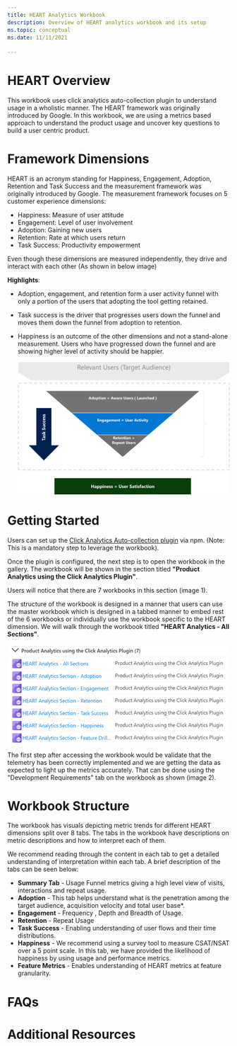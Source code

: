 ```yaml
---
title: HEART Analytics Workbook
description: Overview of HEART analytics workbook and its setup
ms.topic: conceptual
ms.date: 11/11/2021

---
```


# HEART Overview
This workbook uses click analytics auto-collection plugin to understand usage in a wholistic manner. The HEART framework was originally introduced by Google. In this workbook, we are using a metrics based approach to understand the product usage and uncover key questions to build a user centric product. 


# Framework Dimensions
HEART is an acronym standing for Happiness, Engagement, Adoption, Retention and Task Success and the measurement framework was originally introduced by Google. The measurement framework focuses on 5 customer experience dimensions: 

 

- Happiness: Measure of user attitude  
- Engagement: Level of user involvement 
- Adoption: Gaining new users 
- Retention: Rate at which users return  
- Task Success: Productivity empowerment 

 

Even though these dimensions are measured independently, they drive and interact with each other (As shown in below image)  

**Highlights**:  
- Adoption, engagement, and retention form a user activity funnel with only a portion of the users that adopting the tool getting retained. 
- Task success is the driver that progresses users down the funnel and moves them down the funnel from adoption to retention. 
- Happiness is an outcome of the other dimensions and not a stand-alone measurement. Users who have progressed down the funnel and are showing higher level of activity should be happier.   

  ![Heart Funnel](./media/usage-overview/heartfunnel.png)
  

# Getting Started
 Users can set up the [Click Analytics Auto-collection plugin](./javascript-click-analytics-plugin.md) via npm. (Note: This is a mandatory step to leverage the workbook). 

 

Once the plugin is configured, the next step is to open the workbook in the gallery. The workbook will be shown in the section titled **"Product Analytics using the Click Analytics Plugin"**. 

Users will notice that there are 7 workbooks in this section (image 1).  

 

The structure of the workbook is designed in a manner that users can use the master workbook which is designed in a tabbed manner to embed rest of the 6 workbooks  or individually use the workbook specific to the HEART dimension. We will walk through the workbook titled **"HEART Analytics - All Sections"**. 

![Workbooktabs](./media/usage-overview/heartworkbooktemplates.png)  

The first step after accessing the workbook would be validate that the telemetry has been correctly implemented and we are getting the data as expected to light up the metrics accurately. That can be done using the "Development Requirements" tab on the workbook as shown (image 2).  

# Workbook Structure
The workbook has visuals depicting metric trends for different HEART dimensions split over 8 tabs. The tabs in the workbook have descriptions on metric descriptions and how to interpret each of them. 

We recommend reading through the content in each tab to get a detailed understanding of interpretation within each tab. A brief description of the tabs can be seen below: 

- **Summary Tab** - Usage Funnel metrics giving a high level view of visits, interactions and repeat usage. 
- **Adoption** - This tab helps understand what is the penetration among the target audience, acquisition velocity and total user base*. 
- **Engagement** -  Frequency , Depth and Breadth of Usage. 
- **Retention** - Repeat Usage 
- **Task Success** - Enabling understanding of user flows and their time distributions. 
- **Happiness** -  We recommend using a survey tool to measure CSAT/NSAT over a 5 point scale. In this tab, we have provided the likelihood of happiness by using usage and performance metrics. 
- **Feature Metrics** - Enables understanding of HEART metrics at feature granularity. 

# FAQs 

 

 

# Additional Resources 

 

 
